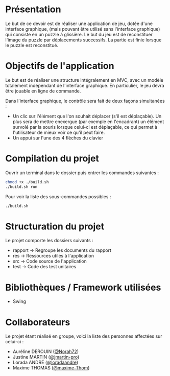 # Présentation

Le but de ce devoir est de réaliser une application de jeu, dotée d'une interface graphique, (mais pouvant être utilisé sans l'interface graphique) qui consiste en un puzzle à glissière. Le but du jeu est de reconstituer l'image du puzzle par déplacements successifs. La partie est finie lorsque le puzzle est reconstitué.

# Objectifs de l'application

Le but est de réaliser une structure intégralement en MVC, avec un modèle totalement indépendant de l'interface graphique. En particulier, le jeu devra être jouable en ligne de commande.

Dans l'interface graphique, le contrôle sera fait de deux façons simultanées :

- Un clic sur l'élément que l'on souhait déplacer (s'il est déplaçable). Un plus sera de mettre enexergue (par exemple en l'encadrant) un élément survolé par la souris lorsque celui-ci est déplaçable, ce qui permet à l'utilisateur de mieux voir ce qu'il peut faire.
- Un appui sur l'une des 4 flèches du clavier

# Compilation du projet

Ouvrir un terminal dans le dossier puis entrer les commandes suivantes :

```sh
chmod +x ./build.sh
./build.sh run
```
Pour voir la liste des sous-commandes possibles :
```sh
./build.sh
```

# Structuration du projet

Le projet comporte les dossiers suivants :
- rapport → Regroupe les documents du rapport
- res → Ressources utiles à l'application
- src → Code source de l'application
- test → Code des test unitaires

# Bibliothèques / Framework utilisées

- Swing

# Collaborateurs

Le projet étant réalisé en groupe, voici la liste des personnes affectées sur celui-ci :

- Auréline DEROUIN ([@Norah72](https://github.com/Norah72))
- Justine MARTIN ([@jmartin-pro](https://github.com/jmartin-pro))
- Lorada ANDRÉ ([@loradaandre](https://github.com/loradaandre))
- Maxime THOMAS ([@maxime-Thom](https://github.com/maxime-Thom))
